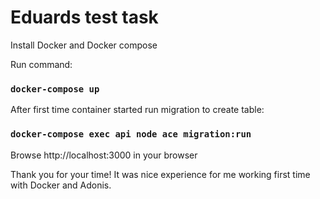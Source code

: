# Eduards test task

Install Docker and Docker compose

Run command: 
### `docker-compose up`

After first time container started run migration to create table: 
### `docker-compose exec api node ace migration:run`

Browse http://localhost:3000 in your browser


Thank you for your time! It was nice experience for me working first time with Docker and Adonis.
